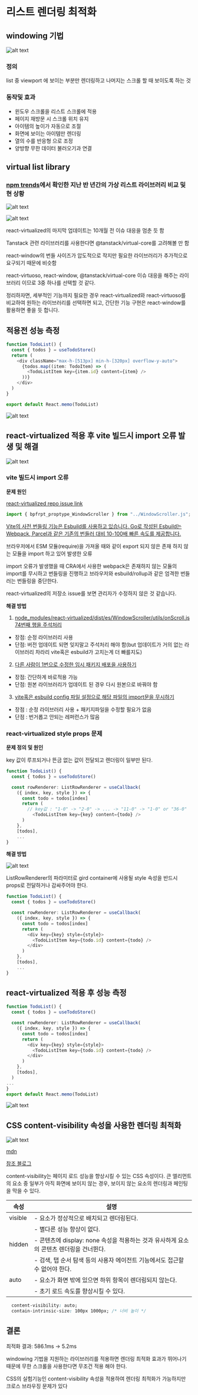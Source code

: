 # 리스트 렌더링 최적화

## windowing 기법

![alt text](./image/window_tech.png)

### 정의

list 중 viewport 에 보이는 부분만 렌더링하고 나머지는 스크롤 할 때 보이도록 하는 것

### 동작및 효과

- 윈도우 스크롤을 리스트 스크롤에 적용
- 페이지 재방문 시 스크롤 위치 유지
- 아이템의 높이가 자동으로 조절
- 화면에 보이는 아이템만 렌더링
- 열의 수를 반응형 으로 조정
- 양방향 무한 데이터 불러오기과 연결

## virtual list library

### [npm trends](https://npmtrends.com/@tanstack/virtual-core-vs-react-table-vs-react-virtualized-vs-react-virtuoso-vs-react-window)에서 확인한 지난 반 년간의 가상 리스트 라이브러리 비교 및 현 상황

![alt text](./image/npm_trends_virtual_list.PNG)

![alt text](./image/npm_trends_virtual_list_statPNG.PNG)

react-virtualized의 마지막 업데이트는 10개월 전 이슈 대응을 멈춘 듯 함

Tanstack 관련 라이브러리를 사용한다면 @tanstack/virtual-core를 고려해볼 만 함

react-window의 번들 사이즈가 압도적으로 작지만 필요한 라이브러리가 추가적으로 요구되기 때문에 비슷함

react-virtuoso, react-window, @tanstack/virtual-core 이슈 대응을 해주는 라이브러리 이므로 3중 하나를 선택할 것 같다.

정리하자면, 세부적인 기능까지 필요한 경우 react-virtualized와 react-virtuoso를 비교하여 원하는 라이브러리를 선택하면 되고, 간단한 기능 구현은 react-window를 활용하면 좋을 듯 합니다.

## 적용전 성능 측정
```typescript
function TodoList() {
  const { todos } = useTodoStore()
  return (
    <div className="max-h-[513px] min-h-[320px] overflow-y-auto">
      {todos.map((item: TodoItem) => (
        <TodoListItem key={item.id} content={item} />
      ))}
    </div>
  )
}

export default React.memo(TodoList)
```

![alt text](./image/before_opt.PNG)



## react-virtualized 적용 후 vite 빌드시 import 오류 발생 및 해결

![alt text](./image/react-virtualized-error.PNG)

### vite 빌드시 import 오류

**문제 원인**

[react-virtualized repo issue link](https://github.com/bvaughn/react-virtualized/issues/1632)

```javascript
import { bpfrpt_proptype_WindowScroller } from "../WindowScroller.js";
```

[Vite의 사전 번들링 기능은 Esbuild를 사용하고 있습니다. Go로 작성된 Esbuild는 Webpack, Parcel과 같은 기존의 번들러 대비 10-100배 빠른 속도를 제공합니다.](https://ko.vitejs.dev/guide/why.html#slow-server-start)

브라우저에서 ESM 모듈(require)을 가져올 때와 같이
export 되지 않은 존재 하지 않는 모듈을 import 하고 있어 발생한 오류

import 오류가 발생했을 때 CRA에서 사용한 webpack은 존재하지 않는 모듈의 import를 무시하고 번들링을 진행하고 브라우저와 esbuild/rollup과 같은 엄격한 번들러는 번들링을 중단한다.

react-virtualized의 저장소 issue를 보면 관리자가 수정하지 않은 것 같습니다.

**해결 방법**

1. [node_modules/react-virtualized/dist/es/WindowScroller/utils/onScroll.js 74번째 행을 주석처리](https://blog.csdn.net/Sheng_zhenzhen/article/details/134695860)

- 장점: 순정 라이브러리 사용
- 단점: 버전 업데이트 되면 잊지말고 주석처리 해야 함(but 업데이트가 거의 없는 라이브러리 차라리 vite혹은 esbuild가 고치는게 더 빠를지도)

2. [다른 사람이 1번으로 수정한 임시 패키지 배포을 사용하기](https://disco-biscuit.tistory.com/56)
- 장점: 간단하게 바로적용 가능
- 단점: 원본 라이브러리가 업데이트 된 경우 다시 원본으로 바꿔야 함

3. [vite혹은 esbuild config 파일 설정으로 해당 파일의 import문을 무시하기](https://github.com/bvaughn/react-virtualized/issues/1722#issuecomment-1872544019)
- 장점 : 순정 라이브러리 사용 + 패키지파일을 수정할 필요가 없음
- 단점 : 번거롭고 안되는 레퍼런스가 많음

### react-virtualized <List/> style props 문제

**문제 정의 및 원인**

key 값이 루프되거나 뜬금 없는 값이 전달되고 렌더링이 일부만 된다.

```typescript
function TodoList() {
  const { todos } = useTodoStore()

  const rowRenderer: ListRowRenderer = useCallback(
    ({ index, key, style }) => {
      const todo = todos[index]
      return (
        // key값 : "1-0" -> "2-0" -> ... -> "11-0" -> "1-0" or "36-0"
          <TodoListItem key={key} content={todo} />
      )
    },
    [todos],
    ...
}
```
**해결 방법**

![alt text](./image/error-solve-2-1.PNG)

ListRowRenderer의 파라미터로 gird container에 사용될 style 속성을 반드시 props로 전달하거나 감싸주어야 한다. 

```typescript
function TodoList() {
  const { todos } = useTodoStore()

  const rowRenderer: ListRowRenderer = useCallback(
    ({ index, key, style }) => {
      const todo = todos[index]
      return (
        <div key={key} style={style}>
          <TodoListItem key={todo.id} content={todo} />
        </div>
      )
    },
    [todos],
    ...
}
```

## react-virtualized 적용 후 성능 측정

```typescript
function TodoList() {
  const { todos } = useTodoStore()

  const rowRenderer: ListRowRenderer = useCallback(
    ({ index, key, style }) => {
      const todo = todos[index]
      return (
        <div key={key} style={style}>
          <TodoListItem key={todo.id} content={todo} />
        </div>
      )
    },
    [todos],
  )
...
}
export default React.memo(TodoList)
```
![alt text](./image/after_opt.PNG)

## CSS content-visibility 속성을 사용한 렌더링 최적화

![alt text](image/contentV.PNG)

[mdn](https://developer.mozilla.org/en-US/docs/Web/CSS/content-visibility)

[참조 블로그](https://mong-blog.tistory.com/entry/CSS-%EB%A0%8C%EB%8D%94%EB%A7%81-%ED%8D%BC%ED%8F%AC%EB%A8%BC%EC%8A%A4%EB%A5%BC-%EB%86%92%EC%97%AC%EC%A3%BC%EB%8A%94-content-visibility)

content-visibility는 페이지 로드 성능을 향상시킬 수 있는 CSS 속성이다.
큰 엘리먼트의 요소 중 일부가 아직 화면에 보이지 않는 경우, 보이지 않는 요소의 렌더링과 페인팅을 막을 수 있다.

|속성|설명|
|---|---|
|visible|- 요소가 정상적으로 배치되고 렌더링된다.
|| - 별다른 성능 향상이 없다.|
|hidden|- 콘텐츠에 display: none 속성을 적용하는 것과 유사하게 요소의 콘텐츠 렌더링을 건너뛴다.
|| - 검색, 탭 순서 탐색 등의 사용자 에이전트 기능에서도 접근할 수 없어야 한다.|
|auto|- 요소가 화면 밖에 있으면 하위 항목이 렌더링되지 않는다.
||- 초기 로드 속도를 향상시킬 수 있다.|


```css
  content-visibility: auto; 
  contain-intrinsic-size: 100px 1000px; /* 너비 높이 */
```


## 결론

최적화 결과: 586.1ms -> 5.2ms

windowing 기법을 지원하는 라이브러리를 적용하면 렌더링 최적화 효과가 뛰어나기 때문에 무한 스크롤을 사용한다면 무조건 적용 해야 한다.

CSS의 실험기능인 content-visibility 속성을 적용하여 렌더링 최적화가 가능하지만 크로스 브라우징 문제가 있다
